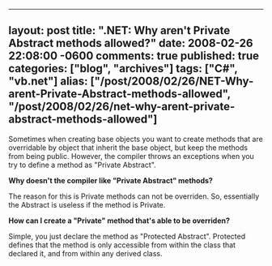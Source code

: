   ---
  layout: post
  title: ".NET: Why aren't Private Abstract methods allowed?"
  date: 2008-02-26 22:08:00 -0600
  comments: true
  published: true
  categories: ["blog", "archives"]
  tags: ["C#", "vb.net"]
  alias: ["/post/2008/02/26/NET-Why-arent-Private-Abstract-methods-allowed", "/post/2008/02/26/net-why-arent-private-abstract-methods-allowed"]
  ---
<!-- more -->
<p>Sometimes when creating base objects you want to create methods that are overridable by object that inherit the base object, but keep the methods from being public. However, the compiler throws an exceptions when you try to define&nbsp;a method as "Private Abstract".</p>
<p><strong>Why doesn't the compiler like "Private Abstract" methods?</strong></p>
<p>The reason for this is Private methods can not be overriden. So, essentially the Abstract is useless if the method is Private.</p>
<p><strong>How can I create a "Private" method that's able to be overriden?</strong></p>
<p>Simple, you just declare the method as "Protected Abstract". Protected defines that the method is only accessible from within the class that declared it, and from within any derived class.</p>
